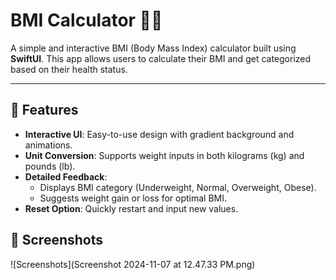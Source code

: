 # BMI Calculator 🏋️‍♂️

A simple and interactive BMI (Body Mass Index) calculator built using **SwiftUI**. This app allows users to calculate their BMI and get categorized based on their health status.

---

## 🌟 Features
- **Interactive UI**: Easy-to-use design with gradient background and animations.
- **Unit Conversion**: Supports weight inputs in both kilograms (kg) and pounds (lb).
- **Detailed Feedback**:
  - Displays BMI category (Underweight, Normal, Overweight, Obese).
  - Suggests weight gain or loss for optimal BMI.
- **Reset Option**: Quickly restart and input new values.

## 📱 Screenshots
![Screenshots](Screenshot 2024-11-07 at 12.47.33 PM.png)
